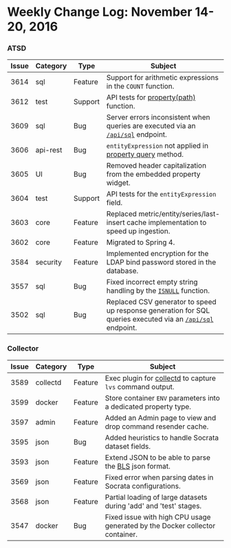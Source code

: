 Weekly Change Log: November 14-20, 2016
=======================================

### ATSD

| Issue     | Category        | Type     | Subject                                                                    |
|-----------|-----------------|----------|----------------------------------------------------------------------------|      
| 3614      |   sql           | Feature  | Support for arithmetic expressions in the `COUNT` function. | 
| 3612      |   test          | Support  | API tests for [property(path)](https://github.com/axibase/atsd-docs/blob/master/api/data/filter-entity.md#function-propertypath) function. | 
| 3609      |   sql           | Bug      | Server errors inconsistent when queries are executed via an [`/api/sql`](https://github.com/axibase/atsd-docs/blob/master/api/sql/api.md) endpoint. | 
| 3606      |   api-rest      | Bug      | `entityExpression` not applied in [property query](https://github.com/axibase/atsd-docs/blob/master/api/data/properties/query.md) method. | 
| 3605      |   UI            | Bug      | Removed header capitalization from the embedded property widget. | 
| 3604      |   test          | Support  | API tests for the `entityExpression` field. | 
| 3603      |   core          | Feature  | Replaced metric/entity/series/last-insert cache implementation to speed up ingestion. | 
| 3602      |   core          | Feature  | Migrated to Spring 4. | 
| 3584      |   security      | Feature  | Implemented encryption for the LDAP bind password stored in the database. | 
| 3557      |   sql           | Bug      | Fixed incorrect empty string handling by the [`ISNULL`](https://github.com/axibase/atsd-docs/tree/master/api/sql#isnull) function. | 
| 3502      |   sql           | Bug      | Replaced CSV generator to speed up response generation for SQL queries executed via an [`/api/sql`](https://github.com/axibase/atsd-docs/blob/master/api/sql/api.md) endpoint. |                                                                                                                                                                                                

### Collector                                                                                                                                                                                     

| Issue     | Category        | Type     | Subject                                                                    |
|-----------|-----------------|----------|----------------------------------------------------------------------------|
| 3589      | collectd        | Feature  | Exec plugin for [collectd](https://github.com/axibase/atsd-collectd-plugin) to capture `lvs` command output. | 
| 3599      | docker          | Feature  | Store container `ENV` parameters into a dedicated property type. | 
| 3597      | admin           | Feature  | Added an Admin page to view and drop command resender cache. | 
| 3595      | json            | Bug      | Added heuristics to handle Socrata dataset fields. | 
| 3593      | json            | Feature  | Extend JSON to be able to parse the [BLS](http://www.bls.gov/developers/api_signature_v2.htm) json format. | 
| 3569      | json            | Feature  | Fixed error when parsing dates in Socrata configurations. | 
| 3568      | json            | Feature  | Partial loading of large datasets during 'add' and 'test' stages. | 
| 3547      | docker          | Bug      | Fixed issue with high CPU usage generated by the Docker collector container. | 

